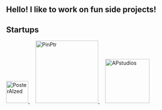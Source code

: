 <H2>Hello! I like to work on fun side projects!</H2>

<h2>Startups</h2>
<p>
  <a href="https://posteraized.com" target="_blank" rel="noreferrer">
    <img src="https://github.com/user-attachments/assets/9a92a73a-4067-4ea5-b3b8-f8c4d597d33d" alt="PosterAIzed" width="60" />
  </a>
  &nbsp;&nbsp;&nbsp;
  <a href="https://pinptr.com" target="_blank" rel="noreferrer">
    <img src="https://github.com/user-attachments/assets/eaf061c4-a0e5-4dac-9808-3adbb46457c0" alt="PinPtr" width="170" />
  </a>
  &nbsp;&nbsp;&nbsp;
  <a href="https://apstudios.se" target="_blank" rel="noreferrer">
    <img src="https://github.com/user-attachments/assets/b8df12f8-f650-4b4e-acae-4056d0a59b42" alt="APstudios" width="120" />
  </a>
</p>

<!--
<h2>Other projects</h2>

<details><summary><b>2024</b></summary>
  
- [TDDE70 Deep Learning](https://github.com/oscarhoffmann3487/TDDE70_Deep_Learning)
- [Teleprompter](https://github.com/oscarhoffmann3487/Teleprompter)

</details>
-->
